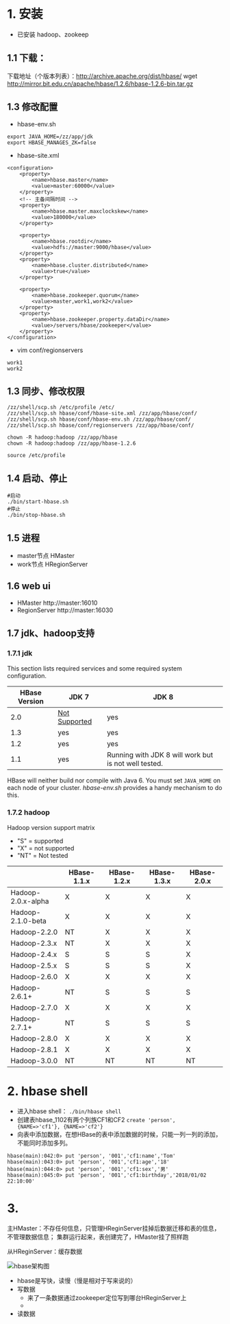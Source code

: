 # 1. 安装

- 已安装 hadoop、zookeep

## 1.1 下载：
下载地址（个版本列表）：http://archive.apache.org/dist/hbase/
wget http://mirror.bit.edu.cn/apache/hbase/1.2.6/hbase-1.2.6-bin.tar.gz

## 1.3 修改配置
- hbase-env.sh
```
export JAVA_HOME=/zz/app/jdk
export HBASE_MANAGES_ZK=false
```

- hbase-site.xml
```
<configuration>
	<property>
		<name>hbase.master</name>
		<value>master:60000</value>
	</property>
	<!-- 主备间隔时间 -->
	<property>
		<name>hbase.master.maxclockskew</name> 
		<value>180000</value>
	</property>
	
	<property>
		<name>hbase.rootdir</name>
		<value>hdfs://master:9000/hbase</value>
	</property>
	<property>
		<name>hbase.cluster.distributed</name>
		<value>true</value>
	</property>
	
	<property>
		<name>hbase.zookeeper.quorum</name>
		<value>master,work1,work2</value>
	</property>
	<property>
		<name>hbase.zookeeper.property.dataDir</name>
		<value>/servers/hbase/zookeeper</value>
	</property>
</configuration>
```

- vim conf/regionservers
```
work1
work2
```

## 1.3 同步、修改权限
```
/zz/shell/scp.sh /etc/profile /etc/
/zz/shell/scp.sh hbase/conf/hbase-site.xml /zz/app/hbase/conf/
/zz/shell/scp.sh hbase/conf/hbase-env.sh /zz/app/hbase/conf/
/zz/shell/scp.sh hbase/conf/regionservers /zz/app/hbase/conf/			 

chown -R hadoop:hadoop /zz/app/hbase
chown -R hadoop:hadoop /zz/app/hbase-1.2.6
```
`source /etc/profile`

## 1.4 启动、停止
```
#启动
./bin/start-hbase.sh
#停止
./bin/stop-hbase.sh
```
## 1.5 进程
- master节点
  HMaster
- work节点
  HRegionServer

## 1.6 web ui
- HMaster
  http://master:16010
- RegionServer
  http://master:16030

## 1.7 jdk、hadoop支持

### 1.7.1 jdk
This section lists required services and some required system configuration.

| HBase Version | JDK 7                                    | JDK 8                                    |
| ------------- | ---------------------------------------- | ---------------------------------------- |
| 2.0           | [Not Supported](http://search-hadoop.com/m/YGbbsPxZ723m3as) | yes                                      |
| 1.3           | yes                                      | yes                                      |
| 1.2           | yes                                      | yes                                      |
| 1.1           | yes                                      | Running with JDK 8 will work but is not well tested. |

HBase will neither build nor compile with Java 6.
You must set `JAVA_HOME` on each node of your cluster. *hbase-env.sh* provides a handy mechanism to do this.


### 1.7.2 hadoop
Hadoop version support matrix

- "S" = supported
- "X" = not supported
- "NT" = Not tested

|                    | HBase-1.1.x | HBase-1.2.x | HBase-1.3.x | HBase-2.0.x |
| ------------------ | ----------- | ----------- | ----------- | ----------- |
| Hadoop-2.0.x-alpha | X           | X           | X           | X           |
| Hadoop-2.1.0-beta  | X           | X           | X           | X           |
| Hadoop-2.2.0       | NT          | X           | X           | X           |
| Hadoop-2.3.x       | NT          | X           | X           | X           |
| Hadoop-2.4.x       | S           | S           | S           | X           |
| Hadoop-2.5.x       | S           | S           | S           | X           |
| Hadoop-2.6.0       | X           | X           | X           | X           |
| Hadoop-2.6.1+      | NT          | S           | S           | S           |
| Hadoop-2.7.0       | X           | X           | X           | X           |
| Hadoop-2.7.1+      | NT          | S           | S           | S           |
| Hadoop-2.8.0       | X           | X           | X           | X           |
| Hadoop-2.8.1       | X           | X           | X           | X           |
| Hadoop-3.0.0       | NT          | NT          | NT          | NT          |


# 2. hbase shell
- 进入hbase shell：
`./bin/hbase shell`
- 创建表hbase_1102有两个列族CF1和CF2
`create 'person',  {NAME=>'cf1'}, {NAME=>'cf2'}`
- 向表中添加数据，在想HBase的表中添加数据的时候，只能一列一列的添加，不能同时添加多列。
```
hbase(main):042:0> put 'person', '001','cf1:name','Tom'
hbase(main):043:0> put 'person', '001','cf1:age','18'
hbase(main):044:0> put 'person', '001','cf1:sex','男'
hbase(main):045:0> put 'person', '001','cf1:birthday','2018/01/02 22:10:00'
```

# 3. 
主HMaster：不存任何信息，只管理HReginServer挂掉后数据迁移和表的信息，不管理数据信息；
集群运行起来，表创建完了，HMaster挂了照样跑

从HReginServer：缓存数据

![hbase架构图](D:\study\mygit\notebook\study_note_access\hbase\hbase架构图.png)
- hbase是写快，读慢（慢是相对于写来说的）
- 写数据
  - 来了一条数据通过zookeeper定位写到哪台HReginServer上
  - 
- 读数据

